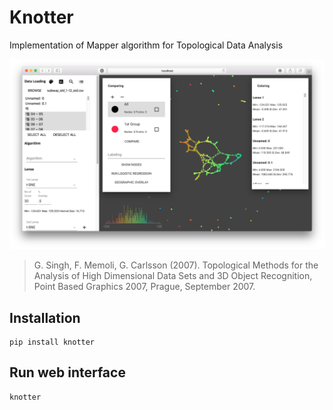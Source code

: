 # Knotter
Implementation of Mapper algorithm for Topological Data Analysis

![Main Screen](docs/sample_subway.png)

> G. Singh, F. Memoli, G. Carlsson (2007).  Topological Methods for the Analysis of High Dimensional Data Sets and 3D Object Recognition, Point Based Graphics 2007, Prague, September 2007.

## Installation

    pip install knotter

## Run web interface

    knotter
